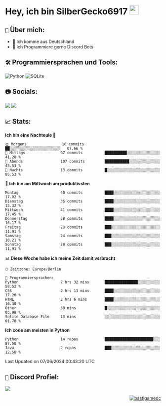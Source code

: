 # Hey, ich bin SilberGecko6917 <img src="https://raw.githubusercontent.com/MartinHeinz/MartinHeinz/master/wave.gif" width="30px">

## `📌` Über mich:
- 📍 Ich komme aus Deutschland
- 📝 Ich Programmiere gerne Discord Bots

## `🛠️` Programmiersprachen und Tools:
![Python](https://img.shields.io/badge/python-3670A0?style=for-the-badge&logo=python&logoColor=ffdd54)
![SQLite](https://img.shields.io/badge/sqlite-%2307405e.svg?style=for-the-badge&logo=sqlite&logoColor=white)


## `📷` Socials:  
[![](https://img.shields.io/youtube/channel/subscribers/UCf83BJ6BdAFoU1zViGFuWlg?style=for-the-badge&logo=youtube&label=YouTube&color=red)](https://youtube.com/@gecko_tv) [![](https://img.shields.io/twitch/status/silbergecko_tv?style=for-the-badge&logo=twitch&logoColor=white&color=purple)](https://twitch.tv/silbergecko_tv)


## `📈` Stats:
<!--START_SECTION:waka-->
**Ich bin eine Nachteule 🦉** 

```text
🌞 Morgens                18 commits          ██░░░░░░░░░░░░░░░░░░░░░░░   07.66 % 
🌆 Mittags                97 commits          ██████████░░░░░░░░░░░░░░░   41.28 % 
🌃 Abends                 107 commits         ███████████░░░░░░░░░░░░░░   45.53 % 
🌙 Nachts                 13 commits          █░░░░░░░░░░░░░░░░░░░░░░░░   05.53 % 
```
📅 **Ich bin am Mittwoch am produktivsten** 

```text
Montag                   40 commits          ████░░░░░░░░░░░░░░░░░░░░░   17.02 % 
Dienstag                 36 commits          ████░░░░░░░░░░░░░░░░░░░░░   15.32 % 
Mittwoch                 41 commits          ████░░░░░░░░░░░░░░░░░░░░░   17.45 % 
Donnerstag               38 commits          ████░░░░░░░░░░░░░░░░░░░░░   16.17 % 
Freitag                  28 commits          ███░░░░░░░░░░░░░░░░░░░░░░   11.91 % 
Samstag                  24 commits          ███░░░░░░░░░░░░░░░░░░░░░░   10.21 % 
Sonntag                  28 commits          ███░░░░░░░░░░░░░░░░░░░░░░   11.91 % 
```


📊 **Diese Woche habe ich meine Zeit damit verbracht** 

```text
🕑︎ Zeitzone: Europe/Berlin

💬 Programmiersprachen: 
Python                   7 hrs 32 mins       ███████████████░░░░░░░░░░   58.52 % 
CSS                      2 hrs 13 mins       ████░░░░░░░░░░░░░░░░░░░░░   17.20 % 
HTML                     2 hrs 6 mins        ████░░░░░░░░░░░░░░░░░░░░░   16.30 % 
Other                    30 mins             █░░░░░░░░░░░░░░░░░░░░░░░░   03.98 % 
Sqlite Database File     13 mins             ░░░░░░░░░░░░░░░░░░░░░░░░░   01.78 % 
```

**Ich code am meisten in Python** 

```text
Python                   14 repos            ██████████████████████░░░   87.50 % 
Java                     2 repos             ███░░░░░░░░░░░░░░░░░░░░░░   12.50 % 
```




 Last Updated on 07/06/2024 00:43:20 UTC
<!--END_SECTION:waka-->

## `🔎` Discord Profiel:
<a href="https://discord.com/users/753974250968186901"><img src="https://lanyard.cnrad.dev/api/753974250968186901"><p/>

<p align="right">
  <img align="center" src="https://komarev.com/ghpvc/?username=SilberGecko6917&label=Profile%20views&color=0e75b6&style=flat" alt="bastigamedc"/>
</p>
